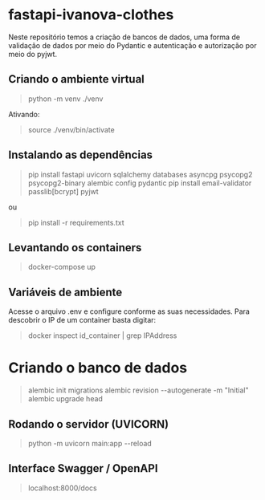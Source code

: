 # fastapi-ivanova-clothes

Neste repositório temos a criação de bancos de dados, uma forma de validação de dados por meio do Pydantic e autenticação e autorização por meio do pyjwt.

## Criando o ambiente virtual

> python -m venv ./venv

Ativando:

> source ./venv/bin/activate

## Instalando as dependências

> pip install fastapi uvicorn sqlalchemy databases asyncpg psycopg2 psycopg2-binary alembic config pydantic
> pip install email-validator passlib[bcrypt] pyjwt

ou

> pip install -r requirements.txt


## Levantando os containers

> docker-compose up

## Variáveis de ambiente

Acesse o arquivo .env e configure conforme as suas necessidades.
Para descobrir o IP de um container basta digitar:

> docker inspect id_container | grep IPAddress


# Criando o banco de dados

> alembic init migrations
> alembic revision --autogenerate -m "Initial"
> alembic upgrade head

## Rodando o servidor (UVICORN)

> python -m uvicorn main:app --reload

## Interface Swagger / OpenAPI

> localhost:8000/docs
